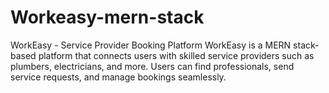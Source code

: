 # Workeasy-mern-stack
WorkEasy - Service Provider Booking Platform WorkEasy is a MERN stack-based platform that connects users with skilled service providers such as plumbers, electricians, and more. Users can find professionals, send service requests, and manage bookings seamlessly.
